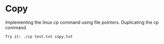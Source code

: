# Copy

Implementing the linux cp command using file pointers.
Duplicating the cp command.

    Try it: ./cp test.txt copy.txt
